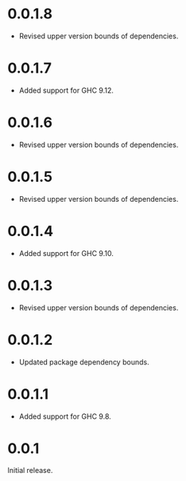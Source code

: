 # 0.0.1.8

- Revised upper version bounds of dependencies.

# 0.0.1.7

- Added support for GHC 9.12.

# 0.0.1.6

- Revised upper version bounds of dependencies.

# 0.0.1.5

- Revised upper version bounds of dependencies.

# 0.0.1.4

- Added support for GHC 9.10.

# 0.0.1.3

- Revised upper version bounds of dependencies.

# 0.0.1.2

- Updated package dependency bounds.

# 0.0.1.1

- Added support for GHC 9.8.

# 0.0.1

Initial release.
